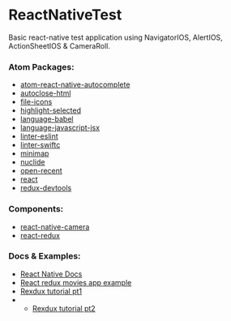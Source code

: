 # ReactNativeTest
Basic react-native test application using NavigatorIOS, AlertIOS, ActionSheetIOS & CameraRoll.

### Atom Packages:
* [atom-react-native-autocomplete](https://atom.io/packages/atom-react-native-autocomplete)
* [autoclose-html](https://atom.io/packages/autoclose-html)
* [file-icons](https://atom.io/packages/file-icons)
* [highlight-selected](https://atom.io/packages/highlight-selected)
* [language-babel](https://atom.io/packages/language-babel)
* [language-javascript-jsx](https://atom.io/packages/language-javascript-jsx)
* [linter-eslint](https://atom.io/packages/linter-eslint)
* [linter-swiftc](https://atom.io/packages/linter-swiftc)
* [minimap](https://atom.io/packages/minimap)
* [nuclide](https://atom.io/packages/nuclide)
* [open-recent](https://atom.io/packages/open-recent)
* [react](https://atom.io/packages/react)
* [redux-devtools](https://atom.io/packages/redux-devtools)

### Components:
* [react-native-camera](https://github.com/lwansbrough/react-native-camera)
* [react-redux](https://github.com/reactjs/react-redux)

### Docs & Examples:
* [React Native Docs](https://facebook.github.io/react-native/docs/getting-started.html)
* [React redux movies app example](https://github.com/nara/movies-redux)
* [Rexdux tutorial pt1](http://www.theodo.fr/blog/2016/03/getting-started-with-react-redux-and-immutable-a-test-driven-tutorial-part-1/)
* * [Rexdux tutorial pt2](http://www.theodo.fr/blog/2016/03/getting-started-with-react-redux-and-immutable-a-test-driven-tutorial-part-2/)
